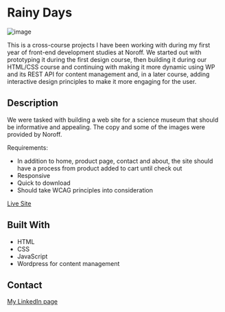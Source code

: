 # Rainy Days

![image](https://github.com/olee2/portfolio/blob/master/images/rainydays.png)

This is a cross-course projects I have been working with during my first year of front-end development studies at Noroff. We started out with prototyping it during the first design course, then building it during our HTML/CSS course and continuing with making it more dynamic using WP and its REST API for content management and, in a later course, adding interactive design principles to make it more engaging for the user.

## Description

We were tasked with building a web site for a science museum that should be informative and appealing. The copy and some of the images were provided by Noroff.

Requirements:

- In addition to home, product page, contact and about, the site should have a process from product added to cart until check out
- Responsive
- Quick to download
- Should take WCAG principles into consideration

[Live Site](https://noroff-rainydays.netlify.app)

## Built With

- HTML
- CSS
- JavaScript
- Wordpress for content management

## Contact

[My LinkedIn page](https://www.linkedin.com/in/ole-andr%C3%A9-eikrem-1b0752202/)
